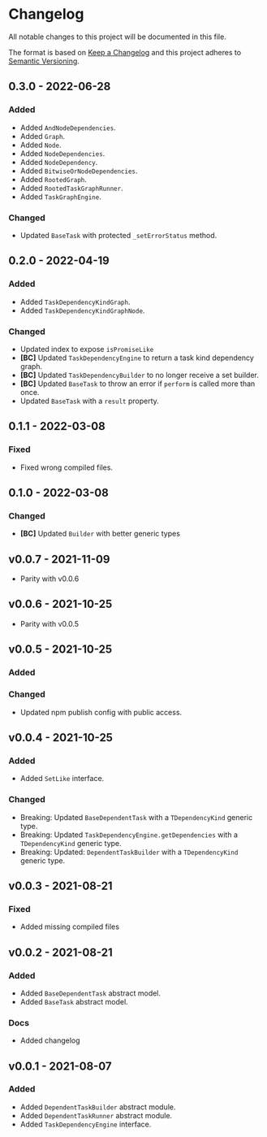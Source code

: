 # Changelog
All notable changes to this project will be documented in this file.

The format is based on [Keep a Changelog](http://keepachangelog.com/en/1.0.0/)
and this project adheres to [Semantic Versioning](http://semver.org/spec/v2.0.0.html).

<!--
## [UNRELEASED]

### Added
### Changed
### Deprecated
### Removed
### Fixed
### Security
### Docs
-->




## 0.3.0 - 2022-06-28

### Added
- Added `AndNodeDependencies`.
- Added `Graph`.
- Added `Node`.
- Added `NodeDependencies`.
- Added `NodeDependency`.
- Added `BitwiseOrNodeDependencies`.
- Added `RootedGraph`.
- Added `RootedTaskGraphRunner`.
- Added `TaskGraphEngine`.

### Changed
- Updated `BaseTask` with protected `_setErrorStatus` method.




## 0.2.0 - 2022-04-19

### Added
- Added `TaskDependencyKindGraph`.
- Added `TaskDependencyKindGraphNode`.

### Changed
- Updated index to expose `isPromiseLike`
- **[BC]** Updated `TaskDependencyEngine` to return a task kind dependency graph.
- **[BC]** Updated `TaskDependencyBuilder` to no longer receive a set builder.
- **[BC]** Updated `BaseTask` to throw an error if `perform` is called more than once.
- Updated `BaseTask` with a `result` property.




## 0.1.1 - 2022-03-08

### Fixed
- Fixed wrong compiled files.




## 0.1.0 - 2022-03-08

### Changed
- **[BC]** Updated `Builder` with better generic types




## v0.0.7 - 2021-11-09
- Parity with v0.0.6




## v0.0.6 - 2021-10-25
- Parity with v0.0.5




## v0.0.5 - 2021-10-25

### Added
### Changed
- Updated npm publish config with public access.




## v0.0.4 - 2021-10-25

### Added
- Added `SetLike` interface.

### Changed
- Breaking: Updated `BaseDependentTask` with a `TDependencyKind` generic type.
- Breaking: Updated `TaskDependencyEngine.getDependencies` with a `TDependencyKind` generic type.
- Breaking: Updated: `DependentTaskBuilder` with a `TDependencyKind` generic type.




## v0.0.3 - 2021-08-21

### Fixed
- Added missing compiled files




## v0.0.2 - 2021-08-21

### Added 
- Added `BaseDependentTask` abstract model.
- Added `BaseTask` abstract model.

### Docs
- Added changelog




## v0.0.1 - 2021-08-07

### Added
- Added `DependentTaskBuilder` abstract module.
- Added `DependentTaskRunner` abstract module.
- Added `TaskDependencyEngine` interface.
